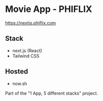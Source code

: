 # Movie App - PHIFLIX

https://nextjs.phiflix.com

## Stack

- next.js (React)
- Tailwind CSS

## Hosted

- now.sh

Part of the "1 App, 5 different stacks" project.
